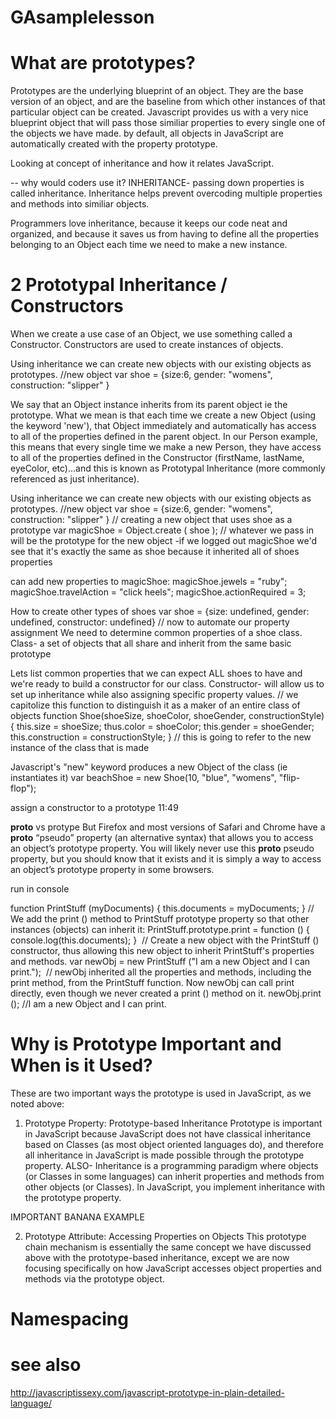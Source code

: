 # GAsamplelesson

# What are prototypes?

Prototypes are the underlying blueprint of an object. They are the base version of an object, and are the baseline from which  other instances of that particular object can be created. Javascript provides us with a very nice blueprint object that will pass those similiar properties to every single one of the objects we have made. by default, all objects in JavaScript are automatically created with the property prototype.

Looking at concept of inheritance and how it relates JavaScript. 

-- why would coders use it?
INHERITANCE- passing down properties is called inheritance.
Inheritance helps prevent overcoding multiple properties and methods into similiar objects.

Programmers love inheritance, because it keeps our code neat and organized, and because it saves us from having to define all the properties belonging to an Object each time we need to make a new instance.


# 2 Prototypal Inheritance / Constructors
When we create a use case of an Object, we use something called a Constructor. Constructors are used to create instances of objects.

Using inheritance we can create new objects with our existing objects as prototypes. 
//new object
var shoe = {size:6, gender: "womens", construction: "slipper" }

We say that an Object instance inherits from its parent object ie the prototype. What we mean is that each time we create a new Object (using the keyword 'new'), that Object immediately and automatically has access to all of the properties defined in the parent object. In our Person example, this means that every single time we make a new Person, they have access to all of the properties defined in the Constructor (firstName, lastName, eyeColor, etc)...and this is known as Prototypal Inheritance (more commonly referenced as just inheritance). 

Using inheritance we can create new objects with our existing objects as prototypes. 
//new object
var shoe = {size:6, gender: "womens", construction: "slipper" }
// creating a new object that uses shoe as a prototype
var magicShoe = Object.create ( shoe ); // whatever we pass in will be the prototype for the new object
-if we logged out magicShoe we'd see that it's exactly the same as shoe because it inherited all of shoes properties

can add new properties to magicShoe: 
magicShoe.jewels = "ruby";
magicShoe.travelAction = "click heels";
magicShoe.actionRequired = 3;

How to create other types of shoes
var shoe = {size: undefined, gender: undefined, constructor: undefined}
// now to automate our property assignment
We need to determine common properties of a shoe class. 
Class- a set of objects that all share and inherit from the same basic prototype

Lets list common properties that we can expect ALL shoes to have and we're ready to build a constructor for our class.
Constructor- will allow us to set up inheritance while also assigning specific property values. 
// we capitolize this function to distinguish it as a maker of an entire class of objects
function Shoe(shoeSize, shoeColor, shoeGender, constructionStyle){
this.size = shoeSize; 
thus.color = shoeColor;
this.gender = shoeGender;
this.construction = constructionStyle;
}
// this is going to refer to the new instance of the class that is made

Javascript's "new" keyword produces a new Object of the class (ie instantiates it)
var beachShoe = new Shoe(10, "blue", "womens", "flip-flop");

assign a constructor to a prototype 11:49


__proto__ vs protype
But Firefox and most versions of Safari and Chrome have a __proto__ “pseudo” property (an alternative syntax) that allows you to access an object’s prototype property. You will likely never use this __proto__ pseudo property, but you should know that it exists and it is simply a way to access an object’s prototype property in some browsers.

run in console

function PrintStuff (myDocuments) {
​this.documents = myDocuments;
}
​
​// We add the print () method to PrintStuff prototype property so that other instances (objects) can inherit it:​
PrintStuff.prototype.print = function () {
console.log(this.documents);
}
​
​// Create a new object with the PrintStuff () constructor, thus allowing this new object to inherit PrintStuff's properties and methods.​
​var newObj = new PrintStuff ("I am a new Object and I can print.");
​
​// newObj inherited all the properties and methods, including the print method, from the PrintStuff function. Now newObj can call print directly, even though we never created a print () method on it.​
newObj.print (); //I am a new Object and I can print.

# Why is Prototype Important and When is it Used?
These are two important ways the prototype is used in JavaScript, as we noted above:

1. Prototype Property: Prototype-based Inheritance
Prototype is important in JavaScript because JavaScript does not have classical inheritance based on Classes (as most object oriented languages do), and therefore all inheritance in JavaScript is made possible through the prototype property.
ALSO- Inheritance is a programming paradigm where objects (or Classes in some languages) can inherit properties and methods from other objects (or Classes). In JavaScript, you implement inheritance with the prototype property.

IMPORTANT BANANA EXAMPLE

2. Prototype Attribute: Accessing Properties on Objects
This prototype chain mechanism is essentially the same concept we have discussed above with the prototype-based inheritance, except we are now focusing specifically on how JavaScript accesses object properties and methods via the prototype object.

# Namespacing



# see also 
http://javascriptissexy.com/javascript-prototype-in-plain-detailed-language/

